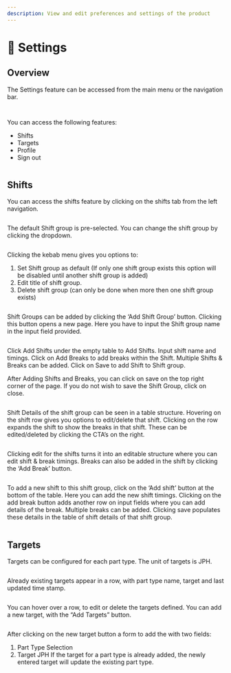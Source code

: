 ```yaml
---
description: View and edit preferences and settings of the product
---
```


# 🔩 Settings

## Overview

The Settings feature can be accessed from the main menu or the navigation bar.

<figure><img src="../.gitbook/assets/image (78).png" alt=""><figcaption></figcaption></figure>

<figure><img src="../.gitbook/assets/image (79).png" alt=""><figcaption></figcaption></figure>

You can access the following features:

* Shifts
* Targets
* Profile
* Sign out

<figure><img src="../.gitbook/assets/image (80).png" alt=""><figcaption></figcaption></figure>

## Shifts

You can access the shifts feature by clicking on the shifts tab from the left navigation.

<figure><img src="../.gitbook/assets/image (81).png" alt=""><figcaption></figcaption></figure>

The default Shift group is pre-selected. You can change the shift group by clicking the dropdown.

<figure><img src="../.gitbook/assets/image (82).png" alt=""><figcaption></figcaption></figure>

Clicking the kebab menu gives you options to:

1. Set Shift group as default (If only one shift group exists this option will be disabled until another shift group is added)
2. Edit title of shift group.
3. Delete shift group (can only be done when more then one shift group exists)

<figure><img src="../.gitbook/assets/image (83).png" alt=""><figcaption></figcaption></figure>

Shift Groups can be added by clicking the ‘Add Shift Group’ button. Clicking this button opens a new page. Here you have to input the Shift group name in the input field provided.

<figure><img src="../.gitbook/assets/image (84).png" alt=""><figcaption></figcaption></figure>

Click Add Shifts under the empty table to Add Shifts. Input shift name and timings. Click on Add Breaks to add breaks within the Shift. Multiple Shifts & Breaks can be added. Click on Save to add Shift to Shift group.&#x20;

After Adding Shifts and Breaks, you can click on save on the top right corner of the page. If you do not wish to save the Shift Group, click on close.

<figure><img src="../.gitbook/assets/image (85).png" alt=""><figcaption></figcaption></figure>

Shift Details of the shift group can be seen in a table structure. Hovering on the shift row gives you options to edit/delete that shift. Clicking on the row expands the shift to show the breaks in that shift. These can be edited/deleted by clicking the CTA’s on the right.

<figure><img src="../.gitbook/assets/image (86).png" alt=""><figcaption></figcaption></figure>

Clicking edit for the shifts turns it into an editable structure where you can edit shift & break timings. Breaks can also be added in the shift by clicking the ‘Add Break’ button.

<figure><img src="../.gitbook/assets/image (87).png" alt=""><figcaption></figcaption></figure>

To add a new shift to this shift group, click on the ‘Add shift’ button at the bottom of the table. Here you can add the new shift timings. Clicking on the add break button adds another row on input fields where you can add details of the break. Multiple breaks can be added. Clicking save populates these details in the table of shift details of that shift group.

<figure><img src="../.gitbook/assets/image (88).png" alt=""><figcaption></figcaption></figure>

## Targets

Targets can be configured for each part type. The unit of targets is JPH.

<figure><img src="../.gitbook/assets/image (89).png" alt=""><figcaption></figcaption></figure>

Already existing targets appear in a row, with part type name, target and last updated time stamp.

<figure><img src="../.gitbook/assets/image (90).png" alt=""><figcaption></figcaption></figure>

You can hover over a row, to edit or delete the targets defined. You can add a new target, with the “Add Targets” button.

<figure><img src="../.gitbook/assets/image (91).png" alt=""><figcaption></figcaption></figure>

After clicking on the new target button a form to add the with two fields:

1. Part Type Selection
2. Target JPH If the target for a part type is already added, the newly entered target will update the existing part type.

<figure><img src="../.gitbook/assets/image (92).png" alt=""><figcaption></figcaption></figure>
